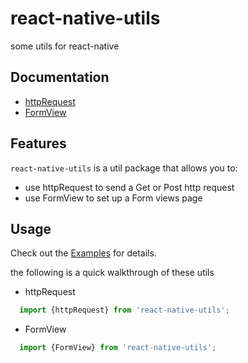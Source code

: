 # react-native-utils 

some utils for react-native

## Documentation

- [httpRequest](docs/httpRequest.md)
- [FormView](docs/FormView.md)


## Features

`react-native-utils` is a util package that allows you to:

- use httpRequest to send a Get or Post http request
- use FormView to set up a Form views page

## Usage
Check out the [Examples](Examples) for details.

the following is a quick walkthrough of these utils

- httpRequest
```js
  import {httpRequest} from 'react-native-utils';
```

  
- FormView
```js  
  import {FormView} from 'react-native-utils';
```

